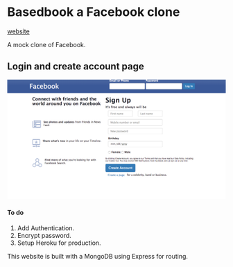 # Basedbook a Facebook clone
[website](https://basedbook.herokuapp.com)

A mock clone of Facebook.

## Login and create account page
![Facebook Clone](/public/images/FacebookClone.png)

#### To do
1. Add Authentication.
2. Encrypt password.
3. Setup Heroku for production.

This website is built with a MongoDB using Express for routing.